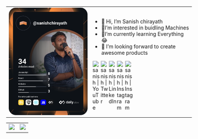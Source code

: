<!-- https://github.com/anuraghazra/github-readme-stats -->
<table cellpadding="0">
<tr style="padding: 0"> 
<td valign="top" width="441">
<a href="https://app.daily.dev/sanishchirayath"><img src="https://github.com/sanishchirayath1/sanishchirayath1/blob/main/devcard.svg" width="350" alt="Sanish Chirayath's Dev Card"/></a>
</td>

<td valign="center" width="441"> 
<ul>
<li>👋 Hi, I’m Sanish chirayath</li>
<li>👀I’m interested in buidling Machines</li>
<li>🌱I’m currently learning Everything😂</li>
<li>💞️ I’m looking forward to create awesome products</li>
</ul>
<img href="" align="left" alt="sanish | YouTube" width="22px" src="https://cdn.jsdelivr.net/npm/simple-icons@v3/icons/youtube.svg" />
<img href="" align="left" alt="sanish | Twitter" width="22px" src="https://cdn.jsdelivr.net/npm/simple-icons@v3/icons/twitter.svg" />
<img href="" align="left" alt="sanish | LinkedIn" width="22px" src="https://cdn.jsdelivr.net/npm/simple-icons@v3/icons/linkedin.svg" />
<img href="" align="left" alt="sanish | Instagram" width="22px" src="https://cdn.jsdelivr.net/npm/simple-icons@v3/icons/instagram.svg" />
<img href="https://www.facebook.com/schirayath" align="left" alt="sanish | Instagram" width="22px" src="https://cdn.jsdelivr.net/npm/simple-icons@v3/icons/facebook.svg" />
  
</td>
</tr>
</table>
<table cellpadding="0">
<tr style="padding: 0">
<!-- GitHub Stats Card -->  
<td valign="top"><img height="200" src="https://github-readme-stats.vercel.app/api/top-langs/?username=sanishchirayath1&layout=compact&show_icons=true&title_color=ffffff&icon_color=34abeb&text_color=daf7dc&bg_color=151515&langs_count=10"/></td>
<!-- GitHub Top Language Card -->
<td valign="top"><img height="200" src="https://github-readme-stats.vercel.app/api?username=sanishchirayath1&show_icons=true&theme=chartreuse-dark"/></td>
</tr>
</table>
